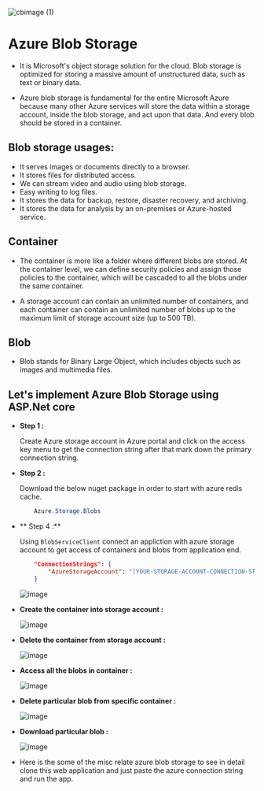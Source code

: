 
![cbimage (1)](https://github.com/jil1710/AzureBlob/assets/125335932/90c71b8b-6242-4eb5-9af8-b0a85fa41175)
# Azure Blob Storage

- It is Microsoft's object storage solution for the cloud. Blob storage is optimized for storing a massive amount of unstructured data, such as text or binary data.

-  Azure blob storage is fundamental for the entire Microsoft Azure because many other Azure services will store the data within a storage account, inside the blob storage, and act upon that data. And every blob should be stored in a container.

## Blob storage usages:
    
- It serves images or documents directly to a browser.
- It stores files for distributed access.
- We can stream video and audio using blob storage.
- Easy writing to log files.
- It stores the data for backup, restore, disaster recovery, and archiving.
- It stores the data for analysis by an on-premises or Azure-hosted service.

## Container

- The container is more like a folder where different blobs are stored. At the container level, we can define security policies and assign those policies to the container, which will be cascaded to all the blobs under the same container.

- A storage account can contain an unlimited number of containers, and each container can contain an unlimited number of blobs up to the maximum limit of storage account size (up to 500 TB).


## Blob

- Blob stands for Binary Large Object, which includes objects such as images and multimedia files.

## Let's implement Azure Blob Storage using ASP.Net core

- **Step 1 :** 
    
    Create Azure storage account in Azure portal and click on the access key menu to get the connection string after that mark down the primary connection string.

- **Step 2 :**

    Download the below nuget package in order to start with azure redis cache.

    ```csharp
        Azure.Storage.Blobs
    ```

- ** Step 4 :**

    Using `BlobServiceClient` connect an appliction with azure storage account to get access of containers and blobs from application end.

    ```json
        "ConnectionStrings": {
            "AzureStorageAccount": "[YOUR-STORAGE-ACCOUNT-CONNECTION-STRING]"
        }
    ```

    ![image](https://github.com/jil1710/AzureBlob/assets/125335932/5dbd65f4-13fb-48da-a188-e64397d69e92)



- **Create the container into storage account :**

    ![image](https://github.com/jil1710/AzureBlob/assets/125335932/4df5e699-8cbd-4d3f-b324-08aa0215f0bd)

- **Delete the container from storage account :**

    ![image](https://github.com/jil1710/AzureBlob/assets/125335932/25d023fd-721a-468c-8575-9195cd7cd947)

- **Access all the blobs in container :**

    ![image](https://github.com/jil1710/AzureBlob/assets/125335932/f0c93672-d0ed-43ce-86f0-721feae3927d)

- **Delete particular blob from specific container :**

    ![image](https://github.com/jil1710/AzureBlob/assets/125335932/6d05b29e-4d5c-4b24-a154-1d7acb3974f4)

- **Download particular blob :**

    ![image](https://github.com/jil1710/AzureBlob/assets/125335932/554e961a-0298-46f4-b913-315305970f45)


- Here is the some of the misc relate azure blob storage to see in detail clone this web application and just paste the azure connection string and run the app.



